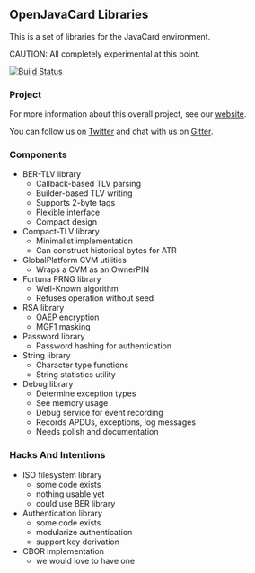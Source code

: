 ## OpenJavaCard Libraries

This is a set of libraries for the JavaCard environment.

CAUTION: All completely experimental at this point.

[![Build Status](https://travis-ci.org/OpenJavaCard/openjavacard-libraries.svg?branch=master)](https://travis-ci.org/OpenJavaCard/openjavacard-libraries)

### Project

For more information about this overall project, see our [website](https://openjavacard.org/).

You can follow us on [Twitter](https://twitter.com/openjavacardorg) and chat with us on [Gitter](https://gitter.im/openjavacard/general).

### Components

 * BER-TLV library
   * Callback-based TLV parsing
   * Builder-based TLV writing
   * Supports 2-byte tags
   * Flexible interface
   * Compact design
 * Compact-TLV library
   * Minimalist implementation
   * Can construct historical bytes for ATR
 * GlobalPlatform CVM utilities
   * Wraps a CVM as an OwnerPIN
 * Fortuna PRNG library
   * Well-Known algorithm
   * Refuses operation without seed
 * RSA library
   * OAEP encryption
   * MGF1 masking
 * Password library
   * Password hashing for authentication
 * String library
   * Character type functions
   * String statistics utility
 * Debug library
   * Determine exception types
   * See memory usage
   * Debug service for event recording
   * Records APDUs, exceptions, log messages
   * Needs polish and documentation

### Hacks And Intentions

 * ISO filesystem library
   * some code exists
   * nothing usable yet
   * could use BER library
 * Authentication library
   * some code exists
   * modularize authentication
   * support key derivation
 * CBOR implementation
   * we would love to have one
